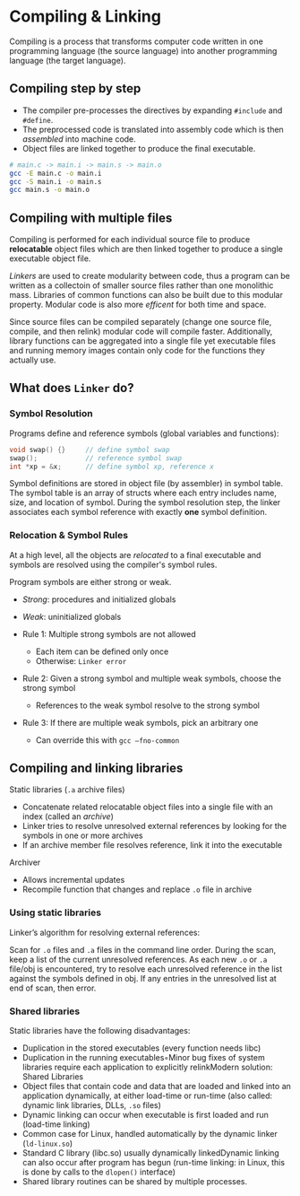 # Compiling & Linking

Compiling is a process that transforms computer code written in one programming language (the source language) into another programming language (the target language).

## Compiling step by step

- The compiler pre-processes the directives by expanding `#include` and `#define`. 
- The preprocessed code is translated into assembly code which is then *assembled* into machine code.
- Object files are linked together to produce the final executable.

```bash
# main.c -> main.i -> main.s -> main.o
gcc -E main.c -o main.i
gcc -S main.i -o main.s
gcc main.s -o main.o
```

## Compiling with multiple files

Compiling is performed for each individual source file to produce **relocatable** object files which are then linked together to produce a single executable object file. 

*Linkers* are used to create modularity between code, thus a program can be written as a collectoin of smaller source files rather than one monolithic mass. Libraries of common functions can also be built due to this modular property. Modular code is also more *efficent* for both time and space. 

Since source files can be compiled separately (change one source file, compile, and then relink) modular code will compile faster. Additionally, library functions can be aggregated into a single file yet executable files and running memory images contain only code for the functions they actually use.

## What does `Linker` do?

### Symbol Resolution

Programs define and reference symbols (global variables and functions):
```C
void swap() {}     // define symbol swap 
swap();            // reference symbol swap 
int *xp = &x;      // define symbol xp, reference x 
```

Symbol definitions are stored in object file (by assembler) in symbol table. The symbol table is an array of structs where each entry includes name, size, and location of symbol. During the symbol resolution step, the linker associates each symbol reference with exactly **one** symbol definition.

### Relocation & Symbol Rules

At a high level, all the objects are *relocated* to a final executable and symbols are resolved using the compiler's symbol rules.

Program symbols are either strong or weak. 
- *Strong*: procedures and initialized globals 
- *Weak*: uninitialized globals

- Rule 1: Multiple strong symbols are not allowed
  - Each item can be defined only once
  - Otherwise: `Linker error`
- Rule 2: Given a strong symbol and multiple weak symbols, choose the strong symbol
  - References to the weak symbol resolve to the strong symbol
- Rule 3: If there are multiple weak symbols, pick an arbitrary one
  - Can override this with `gcc –fno-common`

## Compiling and linking libraries

Static libraries (`.a` archive files)
- Concatenate related relocatable object files into a single file with an index (called an *archive*)
- Linker tries to resolve unresolved external references by looking for the symbols in one or more archives
- If an archive member file resolves reference, link it  into the executable

Archiver
- Allows incremental updates
- Recompile function that changes and replace `.o` file in archive

### Using static libraries

Linker’s algorithm for resolving external references:

Scan for `.o` files and `.a` files in the command line order. During the scan, keep a list of the current unresolved references. As each new `.o` or `.a` file/obj is encountered, try to resolve each unresolved reference in the list against the symbols defined in obj. If any entries in the unresolved list at end of scan, then error.

### Shared libraries

Static libraries have the following disadvantages:
- Duplication in the stored executables (every function needs libc)
- Duplication in the running executables◦Minor bug fixes of system libraries require each application to explicitly relinkModern solution: 
Shared Libraries 
- Object files that contain code and data that are loaded and linked into an application dynamically, at either load-time or run-time (also called: dynamic link libraries, DLLs, `.so` files)
- Dynamic linking can occur when executable is first loaded and run (load-time linking)
- Common case for Linux, handled automatically by the dynamic linker (`ld-linux.so`)
- Standard C library (libc.so) usually dynamically linkedDynamic linking can also occur after program has begun (run-time linking: in Linux, this is done by calls to the `dlopen()` interface)
- Shared library routines can be shared by multiple processes.
